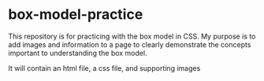 # box-model-practice
This repository is for practicing with the box model in CSS. My purpose is to add images and information to a page to clearly demonstrate the concepts important to understanding the box model.

It will contain an html file, a css file, and supporting images
